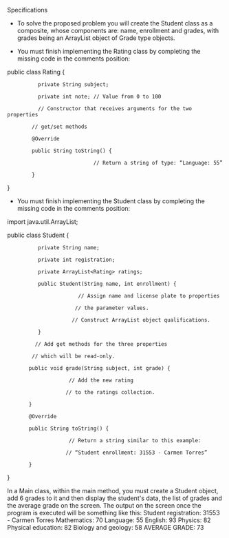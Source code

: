 Specifications

- To solve the proposed problem you will create the Student class as a composite, whose components are: name, enrollment and grades, with grades being an ArrayList object of Grade type objects.

- You must finish implementing the Rating class by completing the missing code in the comments position:


public class Rating {

              private String subject;

              private int note; // Value from 0 to 100

              // Constructor that receives arguments for the two properties

            // get/set methods

            @Override

            public String toString() {

                                // Return a string of type: “Language: 55”

            }

}




- You must finish implementing the Student class by completing the missing code in the comments position:


import java.util.ArrayList;

public class Student {

              private String name;

              private int registration;

              private ArrayList<Rating> ratings;

              public Student(String name, int enrollment) {

                           // Assign name and license plate to properties

                          // the parameter values.

                         // Construct ArrayList object qualifications.

              }

             // Add get methods for the three properties

            // which will be read-only.

           public void grade(String subject, int grade) {

                        // Add the new rating

                       // to the ratings collection.

           }

           @Override

           public String toString() {

                        // Return a string similar to this example:

                       // “Student enrollment: 31553 - Carmen Torres”

           }

}

In a Main class, within the main method, you must create a Student object, add 6 grades to it and then display the student's data, the list of grades and the average grade on the screen. The output on the screen once the program is executed will be something like this:
        Student registration: 31553 - Carmen Torres
        Mathematics: 70
        Language: 55
        English: 93
        Physics: 82
        Physical education: 82
        Biology and geology: 58
        AVERAGE GRADE: 73

















